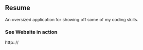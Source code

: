 ## Resume

An oversized application for showing off some of my coding skills. 

### See Website in action

http:://
